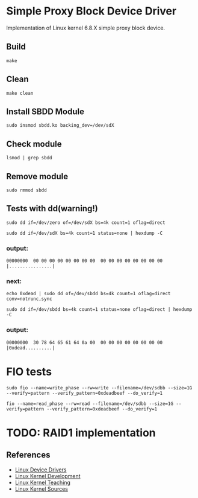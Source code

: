 # Simple Proxy Block Device Driver
Implementation of Linux kernel 6.8.X simple proxy block device.

## Build
`make`

## Clean
`make clean`

## Install SBDD Module
`sudo insmod sbdd.ko backing_dev=/dev/sdX`

## Check module
`lsmod | grep sbdd`

## Remove module
`sudo rmmod sbdd`


## Tests with dd(warning!)
`sudo dd if=/dev/zero of=/dev/sdX bs=4k count=1 oflag=direct`

`sudo dd if=/dev/sdX bs=4k count=1 status=none | hexdump -C`

### output:
`00000000  00 00 00 00 00 00 00 00  00 00 00 00 00 00 00 00  |................|`

### next:

`echo 0xdead | sudo dd of=/dev/sbdd bs=4k count=1 oflag=direct conv=notrunc,sync`

`sudo dd if=/dev/sbdd bs=4k count=1 status=none oflag=direct | hexdump -C`

### output: 

`00000000  30 78 64 65 61 64 0a 00  00 00 00 00 00 00 00 00  |0xdead..........|`

# FIO tests

`sudo fio --name=write_phase --rw=write --filename=/dev/sdbb --size=1G     --verify=pattern --verify_pattern=0xdeadbeef --do_verify=1`

`fio --name=read_phase --rw=read --filename=/dev/sdbb --size=1G --verify=pattern --verify_pattern=0xdeadbeef --do_verify=1`



# TODO: RAID1 implementation


## References
- [Linux Device Drivers](https://lwn.net/Kernel/LDD3/)
- [Linux Kernel Development](https://rlove.org)
- [Linux Kernel Teaching](https://linux-kernel-labs.github.io/refs/heads/master/labs/block_device_drivers.html)
- [Linux Kernel Sources](https://github.com/torvalds/linux)
